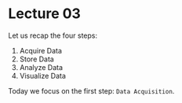 # Lecture 03

Let us recap the four steps:

1. Acquire Data
2. Store Data
3. Analyze Data
4. Visualize Data

Today we focus on the first step: `Data Acquisition`. 

